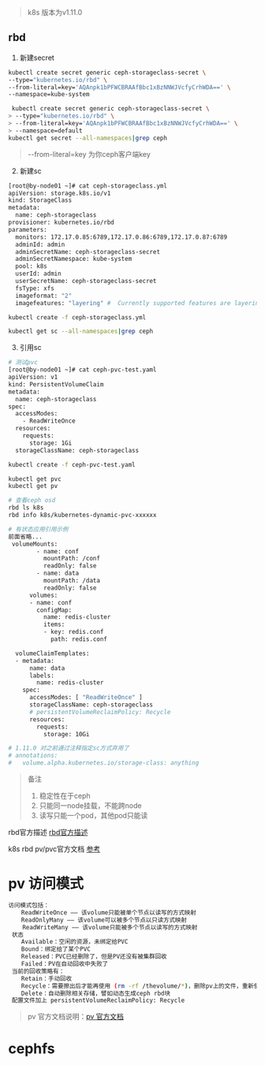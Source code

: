 > k8s 版本为v1.11.0
## rbd
1. 新建secret
```bash
kubectl create secret generic ceph-storageclass-secret \
--type="kubernetes.io/rbd" \
--from-literal=key='AQAnpk1bPFWCBRAAfBbc1xBzNNWJVcfyCrhWDA==' \
--namespace=kube-system

 kubectl create secret generic ceph-storageclass-secret \
> --type="kubernetes.io/rbd" \
> --from-literal=key='AQAnpk1bPFWCBRAAfBbc1xBzNNWJVcfyCrhWDA==' \
> --namespace=default
kubectl get secret --all-namespaces|grep ceph
```
> --from-literal=key 为你ceph客户端key
2. 新建sc
```bash
[root@by-node01 ~]# cat ceph-storageclass.yml
apiVersion: storage.k8s.io/v1
kind: StorageClass
metadata:
  name: ceph-storageclass
provisioner: kubernetes.io/rbd
parameters:
  monitors: 172.17.0.85:6789,172.17.0.86:6789,172.17.0.87:6789
  adminId: admin
  adminSecretName: ceph-storageclass-secret
  adminSecretNamespace: kube-system
  pool: k8s
  userId: admin
  userSecretName: ceph-storageclass-secret
  fsType: xfs
  imageformat: "2"
  imagefeatures: "layering" #  Currently supported features are layering only. Default is ""

kubectl create -f ceph-storageclass.yml

kubectl get sc --all-namespaces|grep ceph
```
3. 引用sc
```bash
# 测试pvc
[root@by-node01 ~]# cat ceph-pvc-test.yaml
apiVersion: v1
kind: PersistentVolumeClaim
metadata:
  name: ceph-storageclass
spec:
  accessModes:
    - ReadWriteOnce
  resources:
    requests:
      storage: 1Gi
  storageClassName: ceph-storageclass

kubectl create -f ceph-pvc-test.yaml

kubectl get pvc
kubectl get pv

# 查看ceph osd
rbd ls k8s
rbd info k8s/kubernetes-dynamic-pvc-xxxxxx

# 有状态应用引用示例
前面省略...
 volumeMounts:
        - name: conf
          mountPath: /conf
          readOnly: false
        - name: data
          mountPath: /data
          readOnly: false
      volumes:
      - name: conf
        configMap:
          name: redis-cluster
          items:
          - key: redis.conf
            path: redis.conf

  volumeClaimTemplates:
  - metadata:
      name: data
      labels:
        name: redis-cluster
    spec:
      accessModes: [ "ReadWriteOnce" ]
      storageClassName: ceph-storageclass
      # persistentVolumeReclaimPolicy: Recycle
      resources:
        requests:
          storage: 10Gi

# 1.11.0 对之前通过注释指定sc方式弃用了
# annotations:
#   volume.alpha.kubernetes.io/storage-class: anything


```
> 备注
> 1. 稳定性在于ceph
> 2. 只能同一node挂载，不能跨node
> 3. 读写只能一个pod，其他pod只能读

rbd官方描述 [rbd官方描述](https://kubernetes.io/docs/user-guide/volumes/#rbd)

k8s rbd pv/pvc官方文档 [参考](https://kubernetes.io/docs/concepts/storage/storage-classes/)

# pv 访问模式
```bash
访问模式包括：
 　 ReadWriteOnce —— 该volume只能被单个节点以读写的方式映射
 　 ReadOnlyMany —— 该volume可以被多个节点以只读方式映射
    ReadWriteMany —— 该volume只能被多个节点以读写的方式映射    
 状态
 　 Available：空闲的资源，未绑定给PVC 
 　 Bound：绑定给了某个PVC 
 　 Released：PVC已经删除了，但是PV还没有被集群回收 
 　 Failed：PV在自动回收中失败了 
 当前的回收策略有：
 　 Retain：手动回收
 　 Recycle：需要擦出后才能再使用 (rm -rf /thevolume/*)，删除pv上的文件，重新使用
 　 Delete：自动删除相关存储，譬如动态生成ceph rbd块
 配置文件加上 persistentVolumeReclaimPolicy: Recycle
 ```
> pv 官方文档说明：[pv 官方文档](https://kubernetes.io/docs/concepts/storage/persistent-volumes/)

# cephfs

